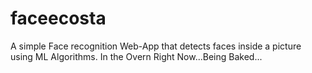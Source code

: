 # faceecosta
A simple Face recognition Web-App that detects faces inside a picture using ML Algorithms.
In the Overn Right Now...Being Baked...
